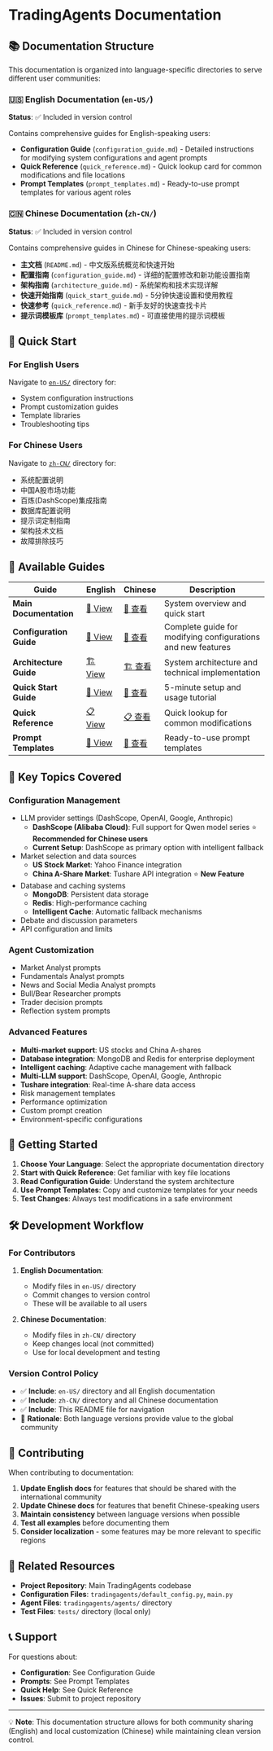# TradingAgents Documentation

## 📚 Documentation Structure

This documentation is organized into language-specific directories to serve different user communities:

### 🇺🇸 English Documentation (`en-US/`)
**Status**: ✅ Included in version control

Contains comprehensive guides for English-speaking users:
- **Configuration Guide** (`configuration_guide.md`) - Detailed instructions for modifying system configurations and agent prompts
- **Quick Reference** (`quick_reference.md`) - Quick lookup card for common modifications and file locations
- **Prompt Templates** (`prompt_templates.md`) - Ready-to-use prompt templates for various agent roles

### 🇨🇳 Chinese Documentation (`zh-CN/`)
**Status**: ✅ Included in version control

Contains comprehensive guides in Chinese for Chinese-speaking users:
- **主文档** (`README.md`) - 中文版系统概览和快速开始
- **配置指南** (`configuration_guide.md`) - 详细的配置修改和新功能设置指南
- **架构指南** (`architecture_guide.md`) - 系统架构和技术实现详解
- **快速开始指南** (`quick_start_guide.md`) - 5分钟快速设置和使用教程
- **快速参考** (`quick_reference.md`) - 新手友好的快速查找卡片
- **提示词模板库** (`prompt_templates.md`) - 可直接使用的提示词模板

## 🎯 Quick Start

### For English Users
Navigate to [`en-US/`](en-US/) directory for:
- System configuration instructions
- Prompt customization guides
- Template libraries
- Troubleshooting tips

### For Chinese Users
Navigate to [`zh-CN/`](zh-CN/) directory for:
- 系统配置说明
- 中国A股市场功能
- 百炼(DashScope)集成指南
- 数据库配置说明
- 提示词定制指南
- 架构技术文档
- 故障排除技巧

## 📖 Available Guides

| Guide | English | Chinese | Description |
|-------|---------|---------|-------------|
| **Main Documentation** | [📖 View](en-US/) | [📖 查看](zh-CN/README.md) | System overview and quick start |
| **Configuration Guide** | [📖 View](en-US/configuration_guide.md) | [📖 查看](zh-CN/configuration_guide.md) | Complete guide for modifying configurations and new features |
| **Architecture Guide** | [🏗️ View](en-US/architecture_guide.md) | [🏗️ 查看](zh-CN/architecture_guide.md) | System architecture and technical implementation |
| **Quick Start Guide** | [🚀 View](en-US/quick_start_guide.md) | [🚀 查看](zh-CN/quick_start_guide.md) | 5-minute setup and usage tutorial |
| **Quick Reference** | [📋 View](en-US/quick_reference.md) | [📋 查看](zh-CN/quick_reference.md) | Quick lookup for common modifications |
| **Prompt Templates** | [🎯 View](en-US/prompt_templates.md) | [🎯 查看](zh-CN/prompt_templates.md) | Ready-to-use prompt templates |

## 🔧 Key Topics Covered

### Configuration Management
- LLM provider settings (DashScope, OpenAI, Google, Anthropic)
  - **DashScope (Alibaba Cloud)**: Full support for Qwen model series ⭐ **Recommended for Chinese users**
  - **Current Setup**: DashScope as primary option with intelligent fallback
- Market selection and data sources
  - **US Stock Market**: Yahoo Finance integration
  - **China A-Share Market**: Tushare API integration ⭐ **New Feature**
- Database and caching systems
  - **MongoDB**: Persistent data storage
  - **Redis**: High-performance caching
  - **Intelligent Cache**: Automatic fallback mechanisms
- Debate and discussion parameters
- API configuration and limits

### Agent Customization
- Market Analyst prompts
- Fundamentals Analyst prompts
- News and Social Media Analyst prompts
- Bull/Bear Researcher prompts
- Trader decision prompts
- Reflection system prompts

### Advanced Features
- **Multi-market support**: US stocks and China A-shares
- **Database integration**: MongoDB and Redis for enterprise deployment
- **Intelligent caching**: Adaptive cache management with fallback
- **Multi-LLM support**: DashScope, OpenAI, Google, Anthropic
- **Tushare integration**: Real-time A-share data access
- Risk management templates
- Performance optimization
- Custom prompt creation
- Environment-specific configurations

## 🚀 Getting Started

1. **Choose Your Language**: Select the appropriate documentation directory
2. **Start with Quick Reference**: Get familiar with key file locations
3. **Read Configuration Guide**: Understand the system architecture
4. **Use Prompt Templates**: Copy and customize templates for your needs
5. **Test Changes**: Always test modifications in a safe environment

## 🛠️ Development Workflow

### For Contributors
1. **English Documentation**: 
   - Modify files in `en-US/` directory
   - Commit changes to version control
   - These will be available to all users

2. **Chinese Documentation**: 
   - Modify files in `zh-CN/` directory
   - Keep changes local (not committed)
   - Use for local development and testing

### Version Control Policy
- ✅ **Include**: `en-US/` directory and all English documentation
- ✅ **Include**: `zh-CN/` directory and all Chinese documentation
- ✅ **Include**: This README file for navigation
- 🎯 **Rationale**: Both language versions provide value to the global community

## 📝 Contributing

When contributing to documentation:

1. **Update English docs** for features that should be shared with the international community
2. **Update Chinese docs** for features that benefit Chinese-speaking users
3. **Maintain consistency** between language versions when possible
4. **Test all examples** before documenting them
5. **Consider localization** - some features may be more relevant to specific regions

## 🔗 Related Resources

- **Project Repository**: Main TradingAgents codebase
- **Configuration Files**: `tradingagents/default_config.py`, `main.py`
- **Agent Files**: `tradingagents/agents/` directory
- **Test Files**: `tests/` directory (local only)

## 📞 Support

For questions about:
- **Configuration**: See Configuration Guide
- **Prompts**: See Prompt Templates
- **Quick Help**: See Quick Reference
- **Issues**: Submit to project repository

---

💡 **Note**: This documentation structure allows for both community sharing (English) and local customization (Chinese) while maintaining clean version control.

